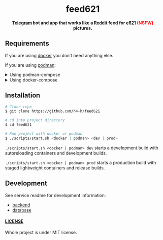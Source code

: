 <div align="center">
  <h1>feed621</h1>
  <p>
    <strong><a href="https://telegram.org">Telegram</a> bot and app that works like a <a href="https://reddit.com">Reddit</a> feed for <a href="https://e621.net">e621</a> <span style="color: red">(NSFW)</span> pictures.</strong>
  </p>
</div>

## Requirements

If you are using [docker](https://docker.com) you don't need anything else.

If you are using [podman](https://podman.io):

<details>
  <summary>Using podman-compose</summary>

  To be honest i don't think you will need anything else but [podman-compose](https://github.com/containers/podman-compose).
</details>

<details>
  <summary>Using docker-compose</summary>

  Install:

  1. [podman-docker](https://github.com/containers/podman)
  2. [docker-compose](https://github.com/docker/compose)

  AND setup a socket for podman on `unix:///run/user/1000/podman/podman.sock`:

  Systemd: `$ sudo systemctl start podman.socket` (comes with `podman-docker`)
  
  Dinit: `$ sudo dinitctl start podman.socket`

  <details>
    <summary>Dinit <code>podman.socket</code> service</summary>

    ```
    type = inetd
    cmd = /usr/bin/podman system service -t 0
    description = Podman API Socket
    restart = true
    logfile = /var/log/podman-api-socket.log

    [socket]
    path = unix:///run/user/1000/podman/podman.sock
    perms = 0660
    ```

  </details>
</details>

## Installation

```bash
# Clone repo
$ git clone https://github.com/h4-h/feed621

# cd into project directory
$ cd feed621

# Run project with docker or podman
$ ./scripts/start.sh <docker | podman> <dev | prod>
```

`./scripts/start.sh <docker | podman> dev` starts a development build with autoreloading containers and development builds.

`./scripts/start.sh <docker | podman> prod` starts a production build with staged lightweight containers and release builds.

## Development

See service readme for development information:

- [backend](./services/backend/README.md)
- [database](./services/dabase/README.md)

#### [LICENSE](./LICENSE)

Whole project is under MIT license.
